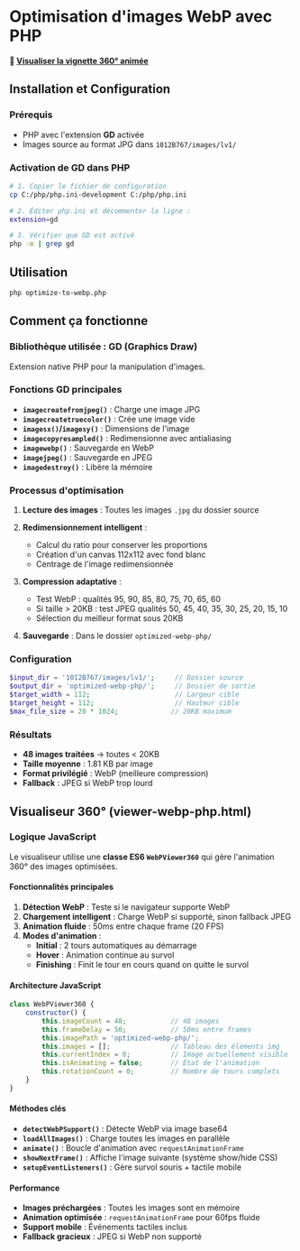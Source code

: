 # Optimisation d'images WebP avec PHP

**🎯 [Visualiser la vignette 360° animée](https://codadrien.github.io/TEST-360-VIGNETTE-ANIM/)**

## Installation et Configuration

### Prérequis
- PHP avec l'extension **GD** activée
- Images source au format JPG dans `1012B767/images/lv1/`

### Activation de GD dans PHP
```bash
# 1. Copier le fichier de configuration
cp C:/php/php.ini-development C:/php/php.ini

# 2. Éditer php.ini et décommenter la ligne :
extension=gd

# 3. Vérifier que GD est activé
php -m | grep gd
```

## Utilisation

```bash
php optimize-to-webp.php
```

## Comment ça fonctionne

### Bibliothèque utilisée : GD (Graphics Draw)
Extension native PHP pour la manipulation d'images.

### Fonctions GD principales
- **`imagecreatefromjpeg()`** : Charge une image JPG
- **`imagecreatetruecolor()`** : Crée une image vide
- **`imagesx()`/`imagesy()`** : Dimensions de l'image
- **`imagecopyresampled()`** : Redimensionne avec antialiasing
- **`imagewebp()`** : Sauvegarde en WebP
- **`imagejpeg()`** : Sauvegarde en JPEG
- **`imagedestroy()`** : Libère la mémoire

### Processus d'optimisation

1. **Lecture des images** : Toutes les images `.jpg` du dossier source

2. **Redimensionnement intelligent** :
   - Calcul du ratio pour conserver les proportions
   - Création d'un canvas 112x112 avec fond blanc
   - Centrage de l'image redimensionnée

3. **Compression adaptative** :
   - Test WebP : qualités 95, 90, 85, 80, 75, 70, 65, 60
   - Si taille > 20KB : test JPEG qualités 50, 45, 40, 35, 30, 25, 20, 15, 10
   - Sélection du meilleur format sous 20KB

4. **Sauvegarde** : Dans le dossier `optimized-webp-php/`

### Configuration

```php
$input_dir = '1012B767/images/lv1/';     // Dossier source
$output_dir = 'optimized-webp-php/';     // Dossier de sortie
$target_width = 112;                     // Largeur cible
$target_height = 112;                    // Hauteur cible
$max_file_size = 20 * 1024;             // 20KB maximum
```

### Résultats

- **48 images traitées** → toutes < 20KB
- **Taille moyenne** : 1.81 KB par image
- **Format privilégié** : WebP (meilleure compression)
- **Fallback** : JPEG si WebP trop lourd

## Visualiseur 360° (viewer-webp-php.html)

### Logique JavaScript

Le visualiseur utilise une **classe ES6 `WebPViewer360`** qui gère l'animation 360° des images optimisées.

#### Fonctionnalités principales

1. **Détection WebP** : Teste si le navigateur supporte WebP
2. **Chargement intelligent** : Charge WebP si supporté, sinon fallback JPEG
3. **Animation fluide** : 50ms entre chaque frame (20 FPS)
4. **Modes d'animation** :
   - **Initial** : 2 tours automatiques au démarrage
   - **Hover** : Animation continue au survol
   - **Finishing** : Finit le tour en cours quand on quitte le survol

#### Architecture JavaScript

```javascript
class WebPViewer360 {
    constructor() {
        this.imageCount = 48;           // 48 images
        this.frameDelay = 50;           // 50ms entre frames
        this.imagePath = 'optimized-webp-php/';
        this.images = [];               // Tableau des éléments img
        this.currentIndex = 0;          // Image actuellement visible
        this.isAnimating = false;       // État de l'animation
        this.rotationCount = 0;         // Nombre de tours complets
    }
}
```

#### Méthodes clés

- **`detectWebPSupport()`** : Détecte WebP via image base64
- **`loadAllImages()`** : Charge toutes les images en parallèle
- **`animate()`** : Boucle d'animation avec `requestAnimationFrame`
- **`showNextFrame()`** : Affiche l'image suivante (système show/hide CSS)
- **`setupEventListeners()`** : Gère survol souris + tactile mobile

#### Performance

- **Images préchargées** : Toutes les images sont en mémoire
- **Animation optimisée** : `requestAnimationFrame` pour 60fps fluide
- **Support mobile** : Événements tactiles inclus
- **Fallback gracieux** : JPEG si WebP non supporté